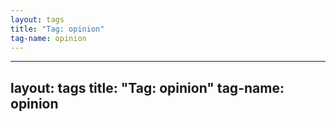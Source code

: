 ```yaml
---
layout: tags
title: "Tag: opinion"
tag-name: opinion
---
```

---
layout: tags
title: "Tag: opinion"
tag-name: opinion
---
